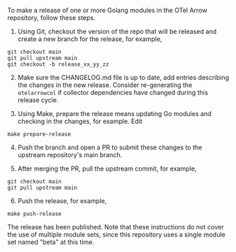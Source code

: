To make a release of one or more Golang modules in the OTel Arrow
repository, follow these steps.

1. Using Git, checkout the version of the repo that will be released
   and create a new branch for the release, for example,

```
git checkout main
git pull upstream main
git checkout -b release_xx_yy_zz
```

2. Make sure the CHANGELOG.md file is up to date, add entries
   describing the changes in the new release.  Consider re-generating
   the `otelarrowcol` if collector dependencies have changed during
   this release cycle.

3. Using Make, prepare the release means updating Go modules and
   checking in the changes, for example.  Edit 

```
make prepare-release
```

4. Push the branch and open a PR to submit these changes to the
   upstream repository's main branch.

5. After merging the PR, pull the upstream commit, for example,

```
git checkout main
git pull upstream main
```

6. Push the release, for example,

```
make push-release
```

The release has been published.  Note that these instructions do not
cover the use of multiple module sets, since this repository uses a
single module set named "beta" at this time.
